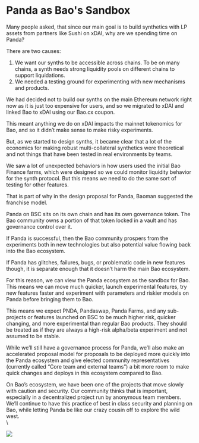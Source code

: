# Panda as Bao's Sandbox

Many people asked, that since our main goal is to build synthetics with LP assets from partners like Sushi on xDAI, why are we spending time on Panda?

There are two causes:

1. We want our synths to be accessible across chains. To be on many chains, a synth needs strong liquidity pools on different chains to support liquidations.
2. We needed a testing ground for experimenting with new mechanisms and products.

We had decided not to build our synths on the main Ethereum network right now as it is just too expensive for users, and so we migrated to xDAI and linked Bao to xDAI using our Bao.cx coupon.

This meant anything we do on xDAI impacts the mainnet tokenomics for Bao, and so it didn’t make sense to make risky experiments.

But, as we started to design synths, it became clear that a lot of the economics for making robust multi-collateral synthetics were theoretical and not things that have been tested in real environments by teams.

We saw a lot of unexpected behaviors in how users used the initial Bao Finance farms, which were designed so we could monitor liquidity behavior for the synth protocol. But this means we need to do the same sort of testing for other features.

That is part of why in the design proposal for Panda, Baoman suggested the franchise model.

Panda on BSC sits on its own chain and has its own governance token. The Bao community owns a portion of that token locked in a vault and has governance control over it.

If Panda is successful, then the Bao community prospers from the experiments both in new technologies but also potential value flowing back into the Bao ecosystem.

If Panda has glitches, failures, bugs, or problematic code in new features though, it is separate enough that it doesn’t harm the main Bao ecosystem.

For this reason, we can view the Panda ecosystem as the sandbox for Bao. This means we can move much quicker, launch experimental features, try new features faster and experiment with parameters and riskier models on Panda before bringing them to Bao.

This means we expect PNDA, Pandaswap, Panda Farms, and any sub-projects or features launched on BSC to be much higher risk, quicker changing, and more experimental than regular Bao products. They should be treated as if they are always a high-risk alpha/beta experiment and not assumed to be stable.

While we’ll still have a governance process for Panda, we’ll also make an accelerated proposal model for proposals to be deployed more quickly into the Panda ecosystem and give elected community representatives (currently called “Core team and external teams”) a bit more room to make quick changes and deploys in this ecosystem compared to Bao.

On Bao’s ecosystem, we have been one of the projects that move slowly with caution and security. Our community thinks that is important, especially in a decentralized project run by anonymous team members. We’ll continue to have this practice of best in class security and planning on Bao, while letting Panda be like our crazy cousin off to explore the wild west.\
\


![](https://miro.medium.com/max/2436/1\*N7uD7XbIbZLnC-\_VC5-8wg.jpeg)
